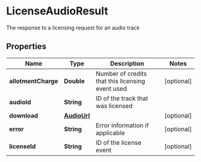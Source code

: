 

# LicenseAudioResult

The response to a licensing request for an audio track

## Properties

| Name | Type | Description | Notes |
|------------ | ------------- | ------------- | -------------|
|**allotmentCharge** | **Double** | Number of credits that this licensing event used |  [optional] |
|**audioId** | **String** | ID of the track that was licensed |  |
|**download** | [**AudioUrl**](AudioUrl.md) |  |  [optional] |
|**error** | **String** | Error information if applicable |  [optional] |
|**licenseId** | **String** | ID of the license event |  [optional] |



